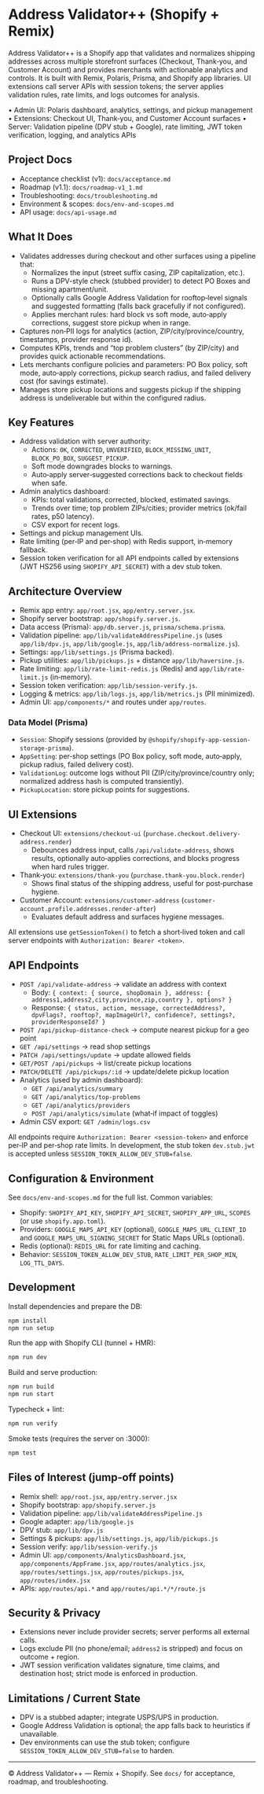 # Address Validator++ (Shopify + Remix)

Address Validator++ is a Shopify app that validates and normalizes shipping addresses across multiple storefront surfaces (Checkout, Thank‑you, and Customer Account) and provides merchants with actionable analytics and controls. It is built with Remix, Polaris, Prisma, and Shopify app libraries. UI extensions call server APIs with session tokens; the server applies validation rules, rate limits, and logs outcomes for analysis.

• Admin UI: Polaris dashboard, analytics, settings, and pickup management
• Extensions: Checkout UI, Thank‑you, and Customer Account surfaces
• Server: Validation pipeline (DPV stub + Google), rate limiting, JWT token verification, logging, and analytics APIs

## Project Docs

- Acceptance checklist (v1): `docs/acceptance.md`
- Roadmap (v1.1): `docs/roadmap-v1_1.md`
- Troubleshooting: `docs/troubleshooting.md`
- Environment & scopes: `docs/env-and-scopes.md`
- API usage: `docs/api-usage.md`

## What It Does

- Validates addresses during checkout and other surfaces using a pipeline that:
  - Normalizes the input (street suffix casing, ZIP capitalization, etc.).
  - Runs a DPV-style check (stubbed provider) to detect PO Boxes and missing apartment/unit.
  - Optionally calls Google Address Validation for rooftop‑level signals and suggested formatting (falls back gracefully if not configured).
  - Applies merchant rules: hard block vs soft mode, auto‑apply corrections, suggest store pickup when in range.
- Captures non‑PII logs for analytics (action, ZIP/city/province/country, timestamps, provider response id).
- Computes KPIs, trends and “top problem clusters” (by ZIP/city) and provides quick actionable recommendations.
- Lets merchants configure policies and parameters: PO Box policy, soft mode, auto‑apply corrections, pickup search radius, and failed delivery cost (for savings estimate).
- Manages store pickup locations and suggests pickup if the shipping address is undeliverable but within the configured radius.

## Key Features

- Address validation with server authority:
  - Actions: `OK`, `CORRECTED`, `UNVERIFIED`, `BLOCK_MISSING_UNIT`, `BLOCK_PO_BOX`, `SUGGEST_PICKUP`.
  - Soft mode downgrades blocks to warnings.
  - Auto‑apply server‑suggested corrections back to checkout fields when safe.
- Admin analytics dashboard:
  - KPIs: total validations, corrected, blocked, estimated savings.
  - Trends over time; top problem ZIPs/cities; provider metrics (ok/fail rates, p50 latency).
  - CSV export for recent logs.
- Settings and pickup management UIs.
- Rate limiting (per‑IP and per‑shop) with Redis support, in‑memory fallback.
- Session token verification for all API endpoints called by extensions (JWT HS256 using `SHOPIFY_API_SECRET`) with a dev stub token.

## Architecture Overview

- Remix app entry: `app/root.jsx`, `app/entry.server.jsx`.
- Shopify server bootstrap: `app/shopify.server.js`.
- Data access (Prisma): `app/db.server.js`, `prisma/schema.prisma`.
- Validation pipeline: `app/lib/validateAddressPipeline.js` (uses `app/lib/dpv.js`, `app/lib/google.js`, `app/lib/address-normalize.js`).
- Settings: `app/lib/settings.js` (Prisma backed).
- Pickup utilities: `app/lib/pickups.js` + distance `app/lib/haversine.js`.
- Rate limiting: `app/lib/rate-limit-redis.js` (Redis) and `app/lib/rate-limit.js` (in‑memory).
- Session token verification: `app/lib/session-verify.js`.
- Logging & metrics: `app/lib/logs.js`, `app/lib/metrics.js` (PII minimized).
- Admin UI: `app/components/*` and routes under `app/routes`.

### Data Model (Prisma)

- `Session`: Shopify sessions (provided by `@shopify/shopify-app-session-storage-prisma`).
- `AppSetting`: per‑shop settings (PO Box policy, soft mode, auto‑apply, pickup radius, failed delivery cost).
- `ValidationLog`: outcome logs without PII (ZIP/city/province/country only; normalized address hash is computed transiently).
- `PickupLocation`: store pickup points for suggestions.

## UI Extensions

- Checkout UI: `extensions/checkout-ui` (`purchase.checkout.delivery-address.render`)
  - Debounces address input, calls `/api/validate-address`, shows results, optionally auto‑applies corrections, and blocks progress when hard rules trigger.
- Thank‑you: `extensions/thank-you` (`purchase.thank-you.block.render`)
  - Shows final status of the shipping address, useful for post‑purchase hygiene.
- Customer Account: `extensions/customer-address` (`customer-account.profile.addresses.render-after`)
  - Evaluates default address and surfaces hygiene messages.

All extensions use `getSessionToken()` to fetch a short‑lived token and call server endpoints with `Authorization: Bearer <token>`.

## API Endpoints

- `POST /api/validate-address` → validate an address with context
  - Body: `{ context: { source, shopDomain }, address: { address1,address2,city,province,zip,country }, options? }`
  - Response: `{ status, action, message, correctedAddress?, dpvFlags?, rooftop?, mapImageUrl?, confidence?, settings?, providerResponseId? }`
- `POST /api/pickup-distance-check` → compute nearest pickup for a geo point
- `GET /api/settings` → read shop settings
- `PATCH /api/settings/update` → update allowed fields
- `GET/POST /api/pickups` → list/create pickup locations
- `PATCH/DELETE /api/pickups/:id` → update/delete pickup location
- Analytics (used by admin dashboard):
  - `GET /api/analytics/summary`
  - `GET /api/analytics/top-problems`
  - `GET /api/analytics/providers`
  - `POST /api/analytics/simulate` (what‑if impact of toggles)
- Admin CSV export: `GET /admin/logs.csv`

All endpoints require `Authorization: Bearer <session-token>` and enforce per‑IP and per‑shop rate limits. In development, the stub token `dev.stub.jwt` is accepted unless `SESSION_TOKEN_ALLOW_DEV_STUB=false`.

## Configuration & Environment

See `docs/env-and-scopes.md` for the full list. Common variables:

- Shopify: `SHOPIFY_API_KEY`, `SHOPIFY_API_SECRET`, `SHOPIFY_APP_URL`, `SCOPES` (or use `shopify.app.toml`).
- Providers: `GOOGLE_MAPS_API_KEY` (optional), `GOOGLE_MAPS_URL_CLIENT_ID` and `GOOGLE_MAPS_URL_SIGNING_SECRET` for Static Maps URLs (optional).
- Redis (optional): `REDIS_URL` for rate limiting and caching.
- Behavior: `SESSION_TOKEN_ALLOW_DEV_STUB`, `RATE_LIMIT_PER_SHOP_MIN`, `LOG_TTL_DAYS`.

## Development

Install dependencies and prepare the DB:

```sh
npm install
npm run setup
```

Run the app with Shopify CLI (tunnel + HMR):

```sh
npm run dev
```

Build and serve production:

```sh
npm run build
npm run start
```

Typecheck + lint:

```sh
npm run verify
```

Smoke tests (requires the server on :3000):

```sh
npm test
```

## Files of Interest (jump‑off points)

- Remix shell: `app/root.jsx`, `app/entry.server.jsx`
- Shopify bootstrap: `app/shopify.server.js`
- Validation pipeline: `app/lib/validateAddressPipeline.js`
- Google adapter: `app/lib/google.js`
- DPV stub: `app/lib/dpv.js`
- Settings & pickups: `app/lib/settings.js`, `app/lib/pickups.js`
- Session verify: `app/lib/session-verify.js`
- Admin UI: `app/components/AnalyticsDashboard.jsx`, `app/components/AppFrame.jsx`, `app/routes/analytics.jsx`, `app/routes/settings.jsx`, `app/routes/pickups.jsx`, `app/routes/index.jsx`
- APIs: `app/routes/api.*` and `app/routes/api.*/*/route.js`

## Security & Privacy

- Extensions never include provider secrets; server performs all external calls.
- Logs exclude PII (no phone/email; `address2` is stripped) and focus on outcome + region.
- JWT session verification validates signature, time claims, and destination host; strict mode is enforced in production.

## Limitations / Current State

- DPV is a stubbed adapter; integrate USPS/UPS in production.
- Google Address Validation is optional; the app falls back to heuristics if unavailable.
- Dev environments can use the stub token; configure `SESSION_TOKEN_ALLOW_DEV_STUB=false` to harden.

---

© Address Validator++ — Remix + Shopify. See `docs/` for acceptance, roadmap, and troubleshooting.
